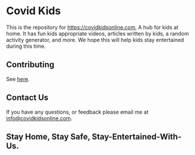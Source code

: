 # Covid Kids

This is the repository for https://covidkidsonline.com, A hub for kids at home. It has fun kids appropriate videos, articles written by kids, a random activity generator, and more. We hope this will help kids stay entertained during this time. 

## Contributing
See [here](https://github.com/Corona-Media/corona-media.github.io/blob/master/CONTRIBUTING.md). 

## Contact Us
If you have any questions, or feedback please email me at info@covidkidsonline.com.
## Stay Home, Stay Safe, Stay-Entertained-With-Us.
